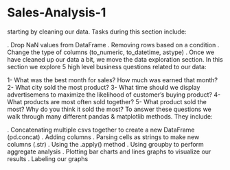 # Sales-Analysis-1
starting by cleaning our data. Tasks during this section include:

. Drop NaN values from DataFrame
. Removing rows based on a condition
. Change the type of columns (to_numeric, to_datetime, astype)
. Once we have cleaned up our data a bit, we move the data exploration section. In this section we explore 5 high level business questions related to our data:

1- What was the best month for sales? How much was earned that month?
2- What city sold the most product?
3- What time should we display advertisemens to maximize the likelihood of customer’s buying product?
4- What products are most often sold together?
5- What product sold the most? Why do you think it sold the most?
To answer these questions we walk through many different pandas & matplotlib methods. They include:

. Concatenating multiple csvs together to create a new DataFrame (pd.concat)
. Adding columns
. Parsing cells as strings to make new columns (.str)
. Using the .apply() method
. Using groupby to perform aggregate analysis
. Plotting bar charts and lines graphs to visualize our results
. Labeling our graphs
